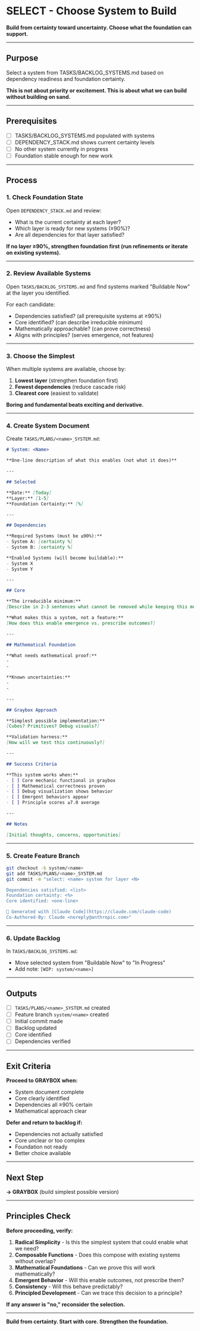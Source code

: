 # SELECT - Choose System to Build

**Build from certainty toward uncertainty. Choose what the foundation can support.**

---

## Purpose

Select a system from TASKS/BACKLOG_SYSTEMS.md based on dependency readiness and foundation certainty.

**This is not about priority or excitement. This is about what we can build without building on sand.**

---

## Prerequisites

- [ ] TASKS/BACKLOG_SYSTEMS.md populated with systems
- [ ] DEPENDENCY_STACK.md shows current certainty levels
- [ ] No other system currently in progress
- [ ] Foundation stable enough for new work

---

## Process

### 1. Check Foundation State

Open `DEPENDENCY_STACK.md` and review:
- What is the current certainty at each layer?
- Which layer is ready for new systems (≥90%)?
- Are all dependencies for that layer satisfied?

**If no layer ≥90%, strengthen foundation first (run refinements or iterate on existing systems).**

---

### 2. Review Available Systems

Open `TASKS/BACKLOG_SYSTEMS.md` and find systems marked "Buildable Now" at the layer you identified.

For each candidate:
- Dependencies satisfied? (all prerequisite systems at ≥90%)
- Core identified? (can describe irreducible minimum)
- Mathematically approachable? (can prove correctness)
- Aligns with principles? (serves emergence, not features)

---

### 3. Choose the Simplest

When multiple systems are available, choose by:
1. **Lowest layer** (strengthen foundation first)
2. **Fewest dependencies** (reduce cascade risk)
3. **Clearest core** (easiest to validate)

**Boring and fundamental beats exciting and derivative.**

---

### 4. Create System Document

Create `TASKS/PLANS/<name>_SYSTEM.md`:

```markdown
# System: <Name>

**One-line description of what this enables (not what it does)**

---

## Selected

**Date:** [Today]
**Layer:** [1-5]
**Foundation Certainty:** [%]

---

## Dependencies

**Required Systems (must be ≥90%):**
- System A: [certainty %]
- System B: [certainty %]

**Enabled Systems (will become buildable):**
- System X
- System Y

---

## Core

**The irreducible minimum:**
[Describe in 2-3 sentences what cannot be removed while keeping this meaningful]

**What makes this a system, not a feature:**
[How does this enable emergence vs. prescribe outcomes?]

---

## Mathematical Foundation

**What needs mathematical proof:**
-
-

**Known uncertainties:**
-
-

---

## Graybox Approach

**Simplest possible implementation:**
[Cubes? Primitives? Debug visuals?]

**Validation harness:**
[How will we test this continuously?]

---

## Success Criteria

**This system works when:**
- [ ] Core mechanic functional in graybox
- [ ] Mathematical correctness proven
- [ ] Debug visualization shows behavior
- [ ] Emergent behaviors appear
- [ ] Principle scores ≥7.0 average

---

## Notes

[Initial thoughts, concerns, opportunities]
```

---

### 5. Create Feature Branch

```bash
git checkout -b system/<name>
git add TASKS/PLANS/<name>_SYSTEM.md
git commit -m "select: <name> system for layer <N>

Dependencies satisfied: <list>
Foundation certainty: <%>
Core identified: <one-line>

🤖 Generated with [Claude Code](https://claude.com/claude-code)
Co-Authored-By: Claude <noreply@anthropic.com>"
```

---

### 6. Update Backlog

In `TASKS/BACKLOG_SYSTEMS.md`:
- Move selected system from "Buildable Now" to "In Progress"
- Add note: `[WIP: system/<name>]`

---

## Outputs

- [ ] `TASKS/PLANS/<name>_SYSTEM.md` created
- [ ] Feature branch `system/<name>` created
- [ ] Initial commit made
- [ ] Backlog updated
- [ ] Core identified
- [ ] Dependencies verified

---

## Exit Criteria

**Proceed to GRAYBOX when:**
- System document complete
- Core clearly identified
- Dependencies all ≥90% certain
- Mathematical approach clear

**Defer and return to backlog if:**
- Dependencies not actually satisfied
- Core unclear or too complex
- Foundation not ready
- Better choice available

---

## Next Step

**→ GRAYBOX** (build simplest possible version)

---

## Principles Check

**Before proceeding, verify:**

1. **Radical Simplicity** - Is this the simplest system that could enable what we need?
2. **Composable Functions** - Does this compose with existing systems without overlap?
3. **Mathematical Foundations** - Can we prove this will work mathematically?
4. **Emergent Behavior** - Will this enable outcomes, not prescribe them?
5. **Consistency** - Will this behave predictably?
6. **Principled Development** - Can we trace this decision to a principle?

**If any answer is "no," reconsider the selection.**

---

**Build from certainty. Start with core. Strengthen the foundation.**

